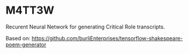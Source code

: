 # M4TT3W
Recurent Neural Network for generating Critical Role transcripts.

Based on: https://github.com/burliEnterprises/tensorflow-shakespeare-poem-generator
